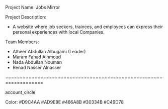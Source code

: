 

Project Name: Jobs  Mirror


Project Description:

-	A website where job seekers, trainees, and employees can express their personal experiences with local Companies.

Team Members:

-	Atheer Abdullah Albugami (Leader)
-	Maram Fahad Alhmoud
-	Nada Abdullah Nouman
-	Renad Nasser Alnasser

===================================================================
<link rel="stylesheet" href="https://fonts.googleapis.com/css2?family=Material+Symbols+Outlined:opsz,wght,FILL,GRAD@20..48,100..700,0..1,-50..200" />

<span class="material-symbols-outlined">
account_circle
</span>

Color: 
#D9C4AA
#AD9E8E
#466A8B
#30334B
#C49D78
